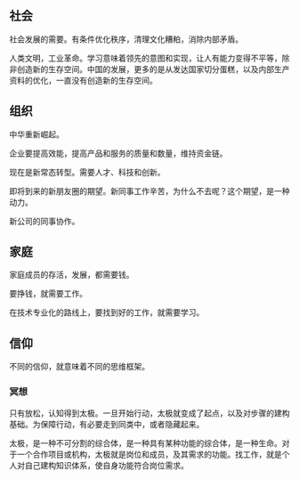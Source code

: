 ## 社会

社会发展的需要。有条件优化秩序，清理文化糟粕，消除内部矛盾。

人类文明，工业革命。学习意味着领先的意图和实现，让人有能力变得不平等，除非创造新的生存空间。中国的发展，更多的是从发达国家切分蛋糕，以及内部生产资料的优化，一直没有创造新的生存空间。

## 组织

中华重新崛起。

企业要提高效能，提高产品和服务的质量和数量，维持资金链。

现在是新常态转型。需要人才、科技和创新。

即将到来的新朋友圈的期望。新同事工作辛苦，为什么不去呢？这个期望，是一种动力。

新公司的同事协作。

## 家庭

家庭成员的存活，发展，都需要钱。

要挣钱，就需要工作。

在技术专业化的路线上，要找到好的工作，就需要学习。

## 信仰

不同的信仰，就意味着不同的思维框架。

### 冥想

只有放松，认知得到太极。一旦开始行动，太极就变成了起点，以及对步骤的建构基础。为保障行动，有必要走到同类中，或者隐藏起来。

太极，是一种不可分割的综合体，是一种具有某种功能的综合体，是一种生命。对于一个合作项目或机构，太极就是岗位和成员，及其需求的功能。找工作，就是个人对自己建构知识体系，使自身功能符合岗位需求。